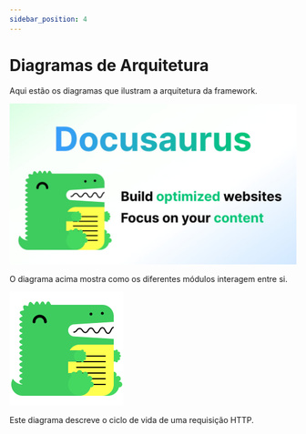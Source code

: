 ```yaml
---
sidebar_position: 4
---
```


# Diagramas de Arquitetura

Aqui estão os diagramas que ilustram a arquitetura da framework.

![Diagrama da Arquitetura de Componentes](./img/arquitetura-componentes.png) 

O diagrama acima mostra como os diferentes módulos interagem entre si.

![Fluxo de Execução](./img/fluxo-execucao.png)

Este diagrama descreve o ciclo de vida de uma requisição HTTP.
